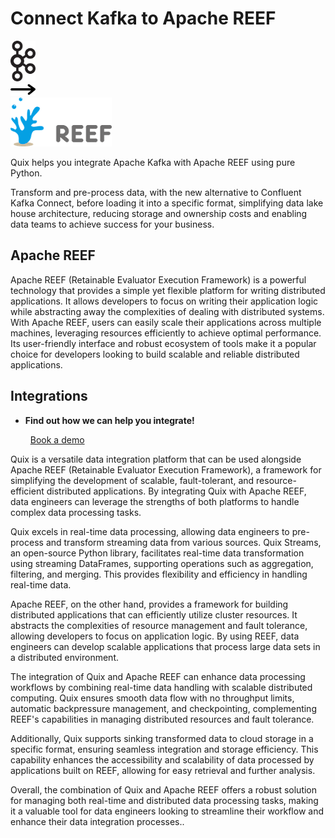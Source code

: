 # Connect Kafka to Apache REEF

<div class="connect-images cards blog-grid-card" markdown>
<div>
<img src="../images/kafka_logo.png" width="40px" />
</div>
<div>
<img src="../images/arrow.svg" width="40px" />
</div>
<div>
<img src="./images/apache-reef_1.jpg" />
</div>
</div>

Quix helps you integrate Apache Kafka with Apache REEF using pure Python.

Transform and pre-process data, with the new alternative to Confluent Kafka Connect, before loading it into a specific format, simplifying data lake house architecture, reducing storage and ownership costs and enabling data teams to achieve success for your business.

## Apache REEF

Apache REEF (Retainable Evaluator Execution Framework) is a powerful technology that provides a simple yet flexible platform for writing distributed applications. It allows developers to focus on writing their application logic while abstracting away the complexities of dealing with distributed systems. With Apache REEF, users can easily scale their applications across multiple machines, leveraging resources efficiently to achieve optimal performance. Its user-friendly interface and robust ecosystem of tools make it a popular choice for developers looking to build scalable and reliable distributed applications.

## Integrations

<div class="grid cards" markdown>

- __Find out how we can help you integrate!__

    <a class="md-button md-button--primary" href="https://quix.io/book-a-demo" target="_blank" style="margin:.5rem;">Book a demo</a>

</div>


Quix is a versatile data integration platform that can be used alongside Apache REEF (Retainable Evaluator Execution Framework), a framework for simplifying the development of scalable, fault-tolerant, and resource-efficient distributed applications. By integrating Quix with Apache REEF, data engineers can leverage the strengths of both platforms to handle complex data processing tasks.

Quix excels in real-time data processing, allowing data engineers to pre-process and transform streaming data from various sources. Quix Streams, an open-source Python library, facilitates real-time data transformation using streaming DataFrames, supporting operations such as aggregation, filtering, and merging. This provides flexibility and efficiency in handling real-time data.

Apache REEF, on the other hand, provides a framework for building distributed applications that can efficiently utilize cluster resources. It abstracts the complexities of resource management and fault tolerance, allowing developers to focus on application logic. By using REEF, data engineers can develop scalable applications that process large data sets in a distributed environment.

The integration of Quix and Apache REEF can enhance data processing workflows by combining real-time data handling with scalable distributed computing. Quix ensures smooth data flow with no throughput limits, automatic backpressure management, and checkpointing, complementing REEF's capabilities in managing distributed resources and fault tolerance.

Additionally, Quix supports sinking transformed data to cloud storage in a specific format, ensuring seamless integration and storage efficiency. This capability enhances the accessibility and scalability of data processed by applications built on REEF, allowing for easy retrieval and further analysis.

Overall, the combination of Quix and Apache REEF offers a robust solution for managing both real-time and distributed data processing tasks, making it a valuable tool for data engineers looking to streamline their workflow and enhance their data integration processes..

